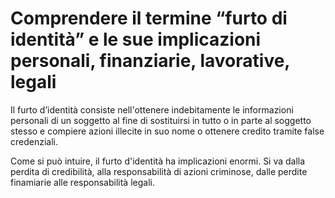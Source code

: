 # Comprendere il termine “furto di identità” e le sue implicazioni personali, finanziarie, lavorative, legali

Il furto d’identità consiste nell'ottenere indebitamente le informazioni personali di un soggetto al fine di sostituirsi in tutto o in parte al soggetto
stesso e compiere azioni illecite in suo nome o ottenere credito tramite false credenziali.

Come si può intuire, il furto d'identità ha implicazioni enormi. Si va dalla perdita di credibilità, alla responsabilità di azioni criminose, dalle perdite
finamiarie alle responsabilità legali.
